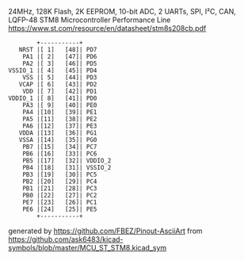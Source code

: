 24MHz, 128K Flash, 2K EEPROM, 10-bit ADC, 2 UARTs, SPI, I²C, CAN, LQFP-48
STM8 Microcontroller Performance Line
https://www.st.com/resource/en/datasheet/stm8s208cb.pdf


	        +-----------+
	   NRST |[ 1]   [48]| PD7
	    PA1 |[ 2]   [47]| PD6
	    PA2 |[ 3]   [46]| PD5
	VSSIO_1 |[ 4]   [45]| PD4
	    VSS |[ 5]   [44]| PD3
	   VCAP |[ 6]   [43]| PD2
	    VDD |[ 7]   [42]| PD1
	VDDIO_1 |[ 8]   [41]| PD0
	    PA3 |[ 9]   [40]| PE0
	    PA4 |[10]   [39]| PE1
	    PA5 |[11]   [38]| PE2
	    PA6 |[12]   [37]| PE3
	   VDDA |[13]   [36]| PG1
	   VSSA |[14]   [35]| PG0
	    PB7 |[15]   [34]| PC7
	    PB6 |[16]   [33]| PC6
	    PB5 |[17]   [32]| VDDIO_2
	    PB4 |[18]   [31]| VSSIO_2
	    PB3 |[19]   [30]| PC5
	    PB2 |[20]   [29]| PC4
	    PB1 |[21]   [28]| PC3
	    PB0 |[22]   [27]| PC2
	    PE7 |[23]   [26]| PC1
	    PE6 |[24]   [25]| PE5
	        +-----------+


generated by https://github.com/FBEZ/Pinout-AsciiArt from https://github.com/ask6483/kicad-symbols/blob/master/MCU_ST_STM8.kicad_sym